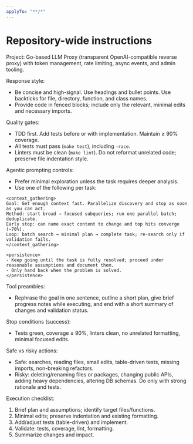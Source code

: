 ```yaml
---
applyTo: "**/*"
---
```


# Repository-wide instructions

Project: Go-based LLM Proxy (transparent OpenAI-compatible reverse proxy) with token management, rate limiting, async events, and admin tooling.

Response style:
- Be concise and high-signal. Use headings and bullet points. Use backticks for file, directory, function, and class names.
- Provide code in fenced blocks; include only the relevant, minimal edits and necessary imports.

Quality gates:
- TDD first. Add tests before or with implementation. Maintain ≥ 90% coverage.
- All tests must pass (`make test`), including `-race`.
- Linters must be clean (`make lint`). Do not reformat unrelated code; preserve file indentation style.

Agentic prompting controls:
- Prefer minimal exploration unless the task requires deeper analysis.
- Use one of the following per task:

```
<context_gathering>
Goal: Get enough context fast. Parallelize discovery and stop as soon as you can act.
Method: start broad → focused subqueries; run one parallel batch; deduplicate.
Early stop: can name exact content to change and top hits converge (~70%).
Loop: batch search → minimal plan → complete task; re-search only if validation fails.
</context_gathering>
```

```
<persistence>
- Keep going until the task is fully resolved; proceed under reasonable assumptions and document them.
- Only hand back when the problem is solved.
</persistence>
```

Tool preambles:
- Rephrase the goal in one sentence, outline a short plan, give brief progress notes while executing, and end with a short summary of changes and validation status.

Stop conditions (success):
- Tests green, coverage ≥ 90%, linters clean, no unrelated formatting, minimal focused edits.

Safe vs risky actions:
- Safe: searches, reading files, small edits, table-driven tests, missing imports, non-breaking refactors.
- Risky: deleting/renaming files or packages, changing public APIs, adding heavy dependencies, altering DB schemas. Do only with strong rationale and tests.

Execution checklist:
1) Brief plan and assumptions; identify target files/functions.
2) Minimal edits; preserve indentation and existing formatting.
3) Add/adjust tests (table-driven) and implement.
4) Validate: tests, coverage, lint, formatting.
5) Summarize changes and impact.

 
